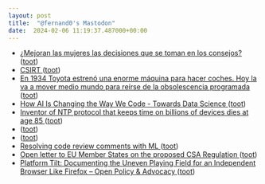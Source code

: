 ```yaml
---
layout: post
title:  "@fernand0's Mastodon"
date:  2024-02-06 11:19:37.487000+00:00
---
```

*  [¿Mejoran las mujeres las decisiones que se toman en los consejos? ](https://cumpetere.blogspot.com/2024/01/mejoran-las-mujeres-las-decisiones-que.htm) ([toot](https://mastodon.social/@fernand0/111884263586962260))
*  [CSIRT ](https://csirt.gob.cl/recomendaciones/manual-implementacion-spf-dkim-y-dmarc) ([toot](https://mastodon.social/@fernand0/111884154826883287))
*  [En 1934 Toyota estrenó una enorme máquina para hacer coches. Hoy la va a mover medio mundo para reírse de la obsolescencia programada ](https://www.motorpasion.com/toyota/1934-toyota-estreno-enorme-maquina-para-hacer-coches-hoy-va-a-mover-medio-mundo-para-reirse-obsolescencia-programad) ([toot](https://mastodon.social/@fernand0/111883996155217653))
*  [How AI Is Changing the Way We Code - Towards Data Science ](https://towardsdatascience.com/how-ai-is-changing-the-way-we-code-36ff30262e6) ([toot](https://mastodon.social/@fernand0/111882255229965928))
*  [Inventor of NTP protocol that keeps time on billions of devices dies at age 85 ](https://arstechnica.com/gadgets/2024/01/inventor-of-ntp-protocol-that-keeps-time-on-billions-of-devices-dies-at-age-85) ([toot](https://mastodon.social/@fernand0/111882244261975066))
*  [ ](https://mastodon.social/users/fernand0/statuses/111880614733448421/activity) ([toot](https://mastodon.social/users/fernand0/statuses/111880614733448421/activity))
*  [ ](https://mastodon.social/@runjaj) ([toot](https://mastodon.social/@fernand0/111880614586048228))
*  [Resolving code review comments with ML ](https://blog.research.google/2023/05/resolving-code-review-comments-with-ml.htm) ([toot](https://mastodon.social/@fernand0/111880378893513337))
*  [Open letter to EU Member States on the proposed CSA Regulation ](https://matrix.org/blog/2024/01/open-letter-csa) ([toot](https://mastodon.social/@fernand0/111880255545793949))
*  [Platform Tilt: Documenting the Uneven Playing Field for an Independent Browser Like Firefox – Open Policy & Advocacy ](https://blog.mozilla.org/netpolicy/2024/01/19/platform-tilt) ([toot](https://mastodon.social/@fernand0/111880141051170697))
